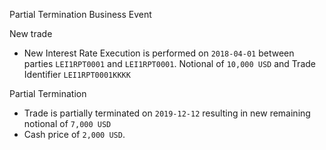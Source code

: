 Partial Termination Business Event

New trade

- New Interest Rate Execution is performed on `2018-04-01` between parties `LEI1RPT0001` and `LEI1RPT0001`. Notional of `10,000 USD` and Trade Identifier `LEI1RPT0001KKKK`

Partial Termination

- Trade is partially terminated on `2019-12-12` resulting in new remaining notional of `7,000 USD`
- Cash price of `2,000 USD`.
